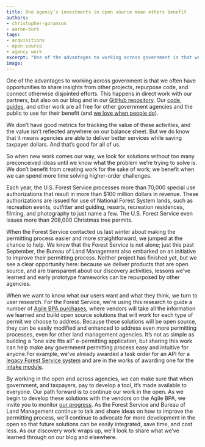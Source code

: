```yaml
---
title: One agency’s investments in open source mean others benefit
authors:
- christopher-goranson
- aaron-burk
tags:
- acquisitions
- open source
- agency work
excerpt: "One of the advantages to working across government is that we often have opportunities to share insights from other projects, repurpose code, and connect otherwise disjointed efforts. This happens in direct work with our partners, but also on our blog and in our GitHub repository. Our code, guides, and other work are all free for other government agencies and the public to use for their benefit (and we love when people do)."
image:
---
```

One of the advantages to working across government is that we often have opportunities to share insights from other projects, repurpose code, and connect otherwise disjointed efforts. This happens in direct work with our partners, but also on our blog and in our [GitHub repository](https://github.com/18F/). Our [code](https://github.com/18F/open-source-guide), [guides](https://pages.18f.gov/guides/), and other work are all free for other government agencies and the public to use for their benefit (and [we love when people do](https://18f.gsa.gov/2016/01/06/tips-for-adapting-analytics-usa-gov/)).

We don’t have good metrics for tracking the value of these activities, and the value isn’t reflected anywhere on our balance sheet. But we do know that it means agencies are able to deliver better services while saving taxpayer dollars. And that’s good for all of us.

So when new work comes our way, we look for solutions without too many preconceived ideas until we know what the problem we’re trying to solve is. We don’t benefit from creating work for the sake of work; we benefit when we can spend more time solving higher-order challenges.

Each year, the U.S. Forest Service processes more than 70,000 special use authorizations that result in more than \$100 million dollars in revenue. These authorizations are issued for use of National Forest System lands, such as recreation events, outfitter and guiding, resorts, recreation residences, filming, and photography to just name a few. The U.S. Forest Service even issues more than 208,000 Christmas tree permits.

When the Forest Service contacted us last winter about making the permitting process easier and more straightforward, we jumped at the chance to help. We know that the Forest Service is not alone; just this past September, the Bureau of Land Management also embarked on an initiative to improve their permitting process. Neither project has finished yet, but we see a clear opportunity here: because we deliver products that are open source, and are transparent about our discovery activities, lessons we’ve learned and early prototype frameworks can be repurposed by other agencies.

When we want to know what our users want and what they think, we turn to user research. For the Forest Service, we’re using this research to guide a number of [Agile BPA purchases](https://18f.gsa.gov/2015/08/28/announcing-the-agile-BPA-awards/), where vendors will take all the information we learned and build open source solutions that will work for each type of permit we choose to address. Because these solutions will be open source, they can be easily modified and enhanced to address even more permitting processes, even for other land management agencies. It’s not as simple as building a “one size fits all” e-permitting application, but sharing this work can help make any government permitting process easy and intuitive for anyone.For example, we've already awarded a task order for an API for a [legacy Forest Service system](https://github.com/18F/fs-middlelayer-api) and are in the works of awarding one for the [intake module](https://github.com/18F/bpa-fs-epermit-intake).

By working in the open and across agencies, we can make sure that when government, and taxpayers, pay to develop a tool, it’s made available to everyone. Our path forward is to continue our work in the open. As we begin to develop these solutions with the vendors on the Agile BPA, we invite you to monitor [our progress](https://github.com/18F/forest-service-prototype). As the Forest Service and Bureau of Land Management continue to talk and share ideas on how to improve the permitting process, we’ll continue to advocate for more development in the open so that future solutions can be easily integrated, save time, and cost less. As our discovery work wraps up, we’ll look to share what we’ve learned through on our blog and elsewhere.
